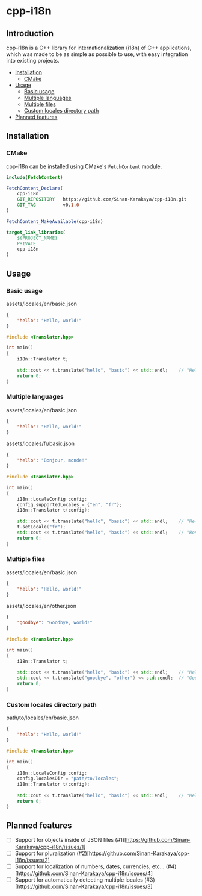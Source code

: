 # cpp-i18n

## Introduction

cpp-i18n is a C++ library for internationalization (i18n) of C++ applications, which was made to be as simple as 
possible to use, with easy integration into existing projects.

- [Installation](#installation)
    - [CMake](#cmake)
- [Usage](#usage)
    - [Basic usage](#basic-usage)
    - [Multiple languages](#multiple-languages)
    - [Multiple files](#multiple-files)
    - [Custom locales directory path](#custom-locales-directory-path)
- [Planned features](#planned-features)

## Installation

### CMake

cpp-i18n can be installed using CMake's `FetchContent` module.

```cmake
include(FetchContent)

FetchContent_Declare(
    cpp-i18n
    GIT_REPOSITORY   https://github.com/Sinan-Karakaya/cpp-i18n.git
    GIT_TAG          v0.1.0
)

FetchContent_MakeAvailable(cpp-i18n)

target_link_libraries(
    ${PROJECT_NAME}
    PRIVATE 
    cpp-i18n
)
```

## Usage

### Basic usage

assets/locales/en/basic.json
```json
{
    "hello": "Hello, world!"
}
```

```cpp
#include <Translator.hpp>

int main()
{
    i18n::Translator t;
    
    std::cout << t.translate("hello", "basic") << std::endl;    // "Hello, world!"
    return 0;
}
```

### Multiple languages

assets/locales/en/basic.json
```json
{
    "hello": "Hello, world!"
}
```

assets/locales/fr/basic.json
```json
{
    "hello": "Bonjour, monde!"
}
```

```cpp
#include <Translator.hpp>

int main()
{
    i18n::LocaleConfig config;
    config.supportedLocales = {"en", "fr"};
    i18n::Translator t(config);
    
    std::cout << t.translate("hello", "basic") << std::endl;    // "Hello, world!"
    t.setLocale("fr");
    std::cout << t.translate("hello", "basic") << std::endl;    // "Bonjour, monde!"
    return 0;
}
```

### Multiple files

assets/locales/en/basic.json
```json
{
    "hello": "Hello, world!"
}
```

assets/locales/en/other.json
```json
{
    "goodbye": "Goodbye, world!"
}
```

```cpp
#include <Translator.hpp>

int main()
{
    i18n::Translator t;
    
    std::cout << t.translate("hello", "basic") << std::endl;    // "Hello, world!"
    std::cout << t.translate("goodbye", "other") << std::endl;  // "Goodbye, world!"
    return 0;
}
```

### Custom locales directory path

path/to/locales/en/basic.json
```json
{
    "hello": "Hello, world!"
}
```

```cpp
#include <Translator.hpp>

int main()
{
    i18n::LocaleConfig config;
    config.localesDir = "path/to/locales";
    i18n::Translator t(config);
    
    std::cout << t.translate("hello", "basic") << std::endl;    // "Hello, world!"
    return 0;
}
```

## Planned features

- [ ] Support for objects inside of JSON files (#1)[https://github.com/Sinan-Karakaya/cpp-i18n/issues/1]
- [ ] Support for pluralization (#2)[https://github.com/Sinan-Karakaya/cpp-i18n/issues/2]
- [ ] Support for localization of numbers, dates, currencies, etc... (#4)[https://github.com/Sinan-Karakaya/cpp-i18n/issues/4]
- [ ] Support for automatically detecting multiple locales (#3)[https://github.com/Sinan-Karakaya/cpp-i18n/issues/3]
